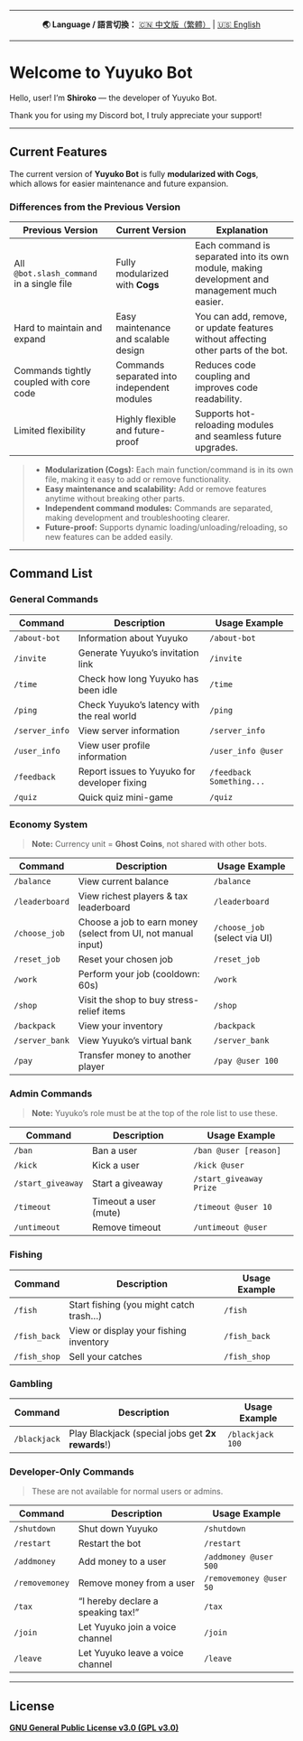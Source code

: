 <div align="center">

<hr>

<p>
  <strong>🌏 Language / 語言切換：</strong>
  <a href="doc/README.zh-tw.md">🇨🇳 中文版（繁體）</a> | 
  <a href="README.md">🇺🇸 English</a>
</p>

<hr>

</div>

# Welcome to Yuyuko Bot

Hello, user! I’m **Shiroko** — the developer of Yuyuko Bot.

Thank you for using my Discord bot, I truly appreciate your support!

---

## Current Features

The current version of **Yuyuko Bot** is fully **modularized with Cogs**,  
which allows for easier maintenance and future expansion.

### Differences from the Previous Version

| Previous Version                                 | Current Version                                   | Explanation                                                                                  |
| ------------------------------------------------ | ------------------------------------------------- | -------------------------------------------------------------------------------------------- |
| All `@bot.slash_command` in a single file        | Fully modularized with **Cogs**                   | Each command is separated into its own module, making development and management much easier. |
| Hard to maintain and expand                      | Easy maintenance and scalable design              | You can add, remove, or update features without affecting other parts of the bot.             |
| Commands tightly coupled with core code          | Commands separated into independent modules       | Reduces code coupling and improves code readability.                                         |
| Limited flexibility                             | Highly flexible and future-proof                  | Supports hot-reloading modules and seamless future upgrades.                                 |

> - **Modularization (Cogs):** Each main function/command is in its own file, making it easy to add or remove functionality.
> - **Easy maintenance and scalability:** Add or remove features anytime without breaking other parts.
> - **Independent command modules:** Commands are separated, making development and troubleshooting clearer.
> - **Future-proof:** Supports dynamic loading/unloading/reloading, so new features can be added easily.

---

## Command List

### General Commands

| Command        | Description                                  | Usage Example             |
| -------------- | -------------------------------------------- | ------------------------- |
| `/about-bot`   | Information about Yuyuko                     | `/about-bot`              |
| `/invite`      | Generate Yuyuko’s invitation link            | `/invite`                 |
| `/time`        | Check how long Yuyuko has been idle          | `/time`                   |
| `/ping`        | Check Yuyuko’s latency with the real world   | `/ping`                   |
| `/server_info` | View server information                      | `/server_info`            |
| `/user_info`   | View user profile information                | `/user_info @user`        |
| `/feedback`    | Report issues to Yuyuko for developer fixing | `/feedback Something...`  |
| `/quiz`        | Quick quiz mini-game                         | `/quiz`                   |

### Economy System

> **Note:** Currency unit = **Ghost Coins**, not shared with other bots.

| Command        | Description                                            | Usage Example                |
| -------------- | ------------------------------------------------------ | ---------------------------- |
| `/balance`     | View current balance                                   | `/balance`                   |
| `/leaderboard` | View richest players & tax leaderboard                 | `/leaderboard`               |
| `/choose_job`  | Choose a job to earn money (select from UI, not manual input)  | `/choose_job` (select via UI) |
| `/reset_job`   | Reset your chosen job                                  | `/reset_job`                 |
| `/work`        | Perform your job (cooldown: 60s)                       | `/work`                      |
| `/shop`        | Visit the shop to buy stress-relief items              | `/shop`                      |
| `/backpack`    | View your inventory                                    | `/backpack`                  |
| `/server_bank` | View Yuyuko’s virtual bank                             | `/server_bank`               |
| `/pay`         | Transfer money to another player                       | `/pay @user 100`             |

### Admin Commands

> **Note:** Yuyuko’s role must be at the top of the role list to use these.

| Command           | Description           | Usage Example          |
| ----------------- | --------------------- | ---------------------- |
| `/ban`            | Ban a user            | `/ban @user [reason]`  |
| `/kick`           | Kick a user           | `/kick @user`          |
| `/start_giveaway` | Start a giveaway      | `/start_giveaway Prize`|
| `/timeout`        | Timeout a user (mute) | `/timeout @user 10`    |
| `/untimeout`      | Remove timeout        | `/untimeout @user`     |

### Fishing

| Command      | Description                            | Usage Example      |
| ------------ | -------------------------------------- | ------------------ |
| `/fish`      | Start fishing (you might catch trash…) | `/fish`            |
| `/fish_back` | View or display your fishing inventory | `/fish_back`       |
| `/fish_shop` | Sell your catches                      | `/fish_shop`       |

### Gambling

| Command      | Description                                       | Usage Example        |
| ------------ | ------------------------------------------------- | -------------------- |
| `/blackjack` | Play Blackjack (special jobs get **2x rewards**!) | `/blackjack 100`     |

### Developer-Only Commands

> These are not available for normal users or admins.

| Command        | Description                        | Usage Example          |
| -------------- | ---------------------------------- | ---------------------- |
| `/shutdown`    | Shut down Yuyuko                   | `/shutdown`            |
| `/restart`     | Restart the bot                    | `/restart`             |
| `/addmoney`    | Add money to a user                | `/addmoney @user 500`  |
| `/removemoney` | Remove money from a user           | `/removemoney @user 50`|
| `/tax`         | “I hereby declare a speaking tax!” | `/tax`                 |
| `/join`        | Let Yuyuko join a voice channel    | `/join`                |
| `/leave`       | Let Yuyuko leave a voice channel   | `/leave`               |

---

## License

[**GNU General Public License v3.0 (GPL v3.0)**](./LICENSE)

